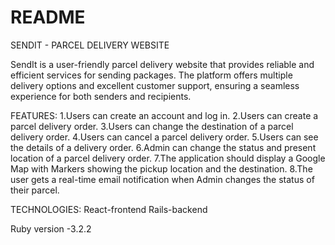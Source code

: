 # README

SENDIT - PARCEL DELIVERY WEBSITE

 SendIt is a user-friendly parcel delivery website that provides reliable and efficient services for sending  packages. The platform offers  multiple delivery options and excellent customer support, ensuring a seamless experience for both senders and recipients.


  FEATURES:
1.Users can create an account and log in.
2.Users can create a parcel delivery order.
3.Users can change the destination of a parcel delivery order.
4.Users can cancel a parcel delivery order.
5.Users can see the details of a delivery order.
6.Admin can change the status and present location of a parcel delivery order.
7.The application should display a Google Map with Markers showing the pickup location and the destination.
8.The user gets a real-time email notification when Admin changes the status of their parcel.



TECHNOLOGIES:
React-frontend
Rails-backend


Ruby version  -3.2.2

